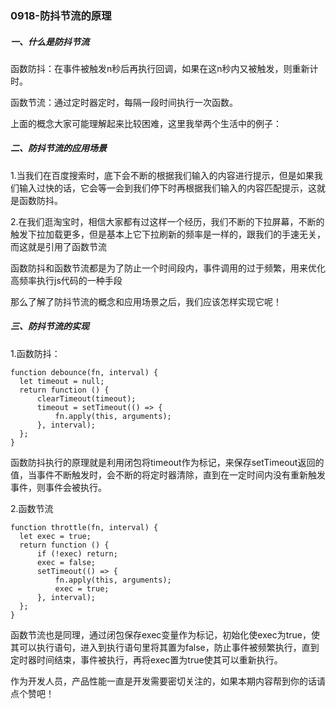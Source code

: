 ### 0918-防抖节流的原理

##### 一、什么是防抖节流

函数防抖：在事件被触发n秒后再执行回调，如果在这n秒内又被触发，则重新计时。

函数节流：通过定时器定时，每隔一段时间执行一次函数。

上面的概念大家可能理解起来比较困难，这里我举两个生活中的例子：

##### 二、防抖节流的应用场景

1.当我们在百度搜索时，底下会不断的根据我们输入的内容进行提示，但是如果我们输入过快的话，它会等一会到我们停下时再根据我们输入的内容匹配提示，这就是函数防抖。

2.在我们逛淘宝时，相信大家都有过这样一个经历，我们不断的下拉屏幕，不断的触发下拉加载更多，但是基本上它下拉刷新的频率是一样的，跟我们的手速无关，而这就是引用了函数节流

函数防抖和函数节流都是为了防止一个时间段内，事件调用的过于频繁，用来优化高频率执行js代码的一种手段

那么了解了防抖节流的概念和应用场景之后，我们应该怎样实现它呢！

##### 三、防抖节流的实现

1.函数防抖：

```
function debounce(fn, interval) {
  let timeout = null;
  return function () {
      clearTimeout(timeout);
      timeout = setTimeout(() => {
          fn.apply(this, arguments);
      }, interval);
  };
}
```

函数防抖执行的原理就是利用闭包将timeout作为标记，来保存setTimeout返回的值，当事件不断触发时，会不断的将定时器清除，直到在一定时间内没有重新触发事件，则事件会被执行。

2.函数节流

```
function throttle(fn, interval) {
  let exec = true;
  return function () {
      if (!exec) return;
      exec = false;
      setTimeout(() => {
          fn.apply(this, arguments);
          exec = true;
      }, interval);
  };
}
```

函数节流也是同理，通过闭包保存exec变量作为标记，初始化使exec为true，使其可以执行语句，进入到执行语句里将其置为false，防止事件被频繁执行，直到定时器时间结束，事件被执行，再将exec置为true使其可以重新执行。



作为开发人员，产品性能一直是开发需要密切关注的，如果本期内容帮到你的话请点个赞吧！